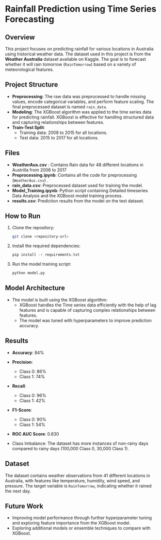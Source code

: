 # Rainfall Prediction using Time Series Forecasting

## Overview

This project focuses on predicting rainfall for various locations in Australia using historical weather data. The dataset used in this project is from the **Weather Australia** dataset available on Kaggle. The goal is to forecast whether it will rain tomorrow (`RainTomorrow`) based on a variety of meteorological features.

## Project Structure

- **Preprocessing**: The raw data was preprocessed to handle missing values, encode categorical variables, and perform feature scaling. The final preprocessed dataset is named `rain_data`.
- **Modeling**: The XGBoost algorithm was applied to the time series data for predicting rainfall. XGBoost is effective for handling structured data and capturing relationships between features.
- **Train-Test Split**: 
  - Training data: 2008 to 2015 for all locations.
  - Test data: 2015 to 2017 for all locations.

## Files
- **WeatherAus.csv** : Contains Rain data for 48 different locations in Austrilla from 2008 to 2017
- **Preprocessing.ipynb**: Contains all the code  for preprocessing (`WeatherAus.csv`) .
- **rain_data.csv**: Preprocessed dataset used for training the model.
- **Model_Training.ipynb**: Python script containing Detailed timeseries Data Analysis and the XGBoost model training process.
- **results.csv**: Prediction results from the model on the test dataset.

## How to Run

1. Clone the repository:
   ```bash
   git clone <repository-url>

2. Install the required dependencies:
   ```bash
   pip install -r requirements.txt
   ```
3. Run the model training script:
   ```bash
   python model.py
   ```

## Model Architecture

- The model is built using the XGBoost algorithm:
  - XGBoost handles the Time series data efficiently with the help of lag features and is capable of capturing complex relationships between features.
  - The model was tuned with hyperparameters to improve prediction accuracy.

## Results

- **Accuracy**: 84%
- **Precision**:
  - Class 0: 86%
  - Class 1: 74%
- **Recall**:
  - Class 0: 96%
  - Class 1: 42%
- **F1-Score**:
  - Class 0: 90%
  - Class 1: 54%
- **ROC AUC Score**: 0.830

- Class Imbalance: The dataset has more instances of non-rainy days compared to rainy days (100,000 Class 0, 30,000 Class 1).

## Dataset

The dataset contains weather observations from 41 different locations in Australia, with features like temperature, humidity, wind speed, and pressure. The target variable is `RainTomorrow`, indicating whether it rained the next day.

## Future Work

- Improving model performance through further hyperparameter tuning and exploring feature importance from the XGBoost model.
- Exploring additional models or ensemble techniques to compare with XGBoost.

